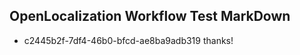 ## OpenLocalization Workflow Test MarkDown
* c2445b2f-7df4-46b0-bfcd-ae8ba9adb319 thanks!

<!--HONumber=Jul16_HO4-->


